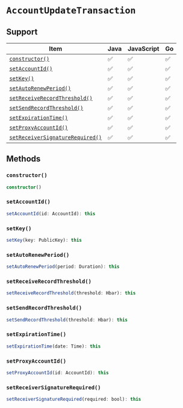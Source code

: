 # `AccountUpdateTransaction`

## Support

| Item | Java | JavaScript | Go
| - | - | - | - |
| [`constructor()`](#new) | ✅ | ✅ | ✅
| [`setAccountId()`](#setAccountId) | ✅ | ✅ | ✅
| [`setKey()`](#setKey) | ✅ | ✅ | ✅
| [`setAutoRenewPeriod()`](#setAutoRenewPeriod) | ✅ | ✅ | ✅
| [`setReceiveRecordThreshold()`](#setReceiveRecordThreshold) | ✅ | ✅ | ✅
| [`setSendRecordThreshold()`](#setSendRecordThreshold) | ✅ | ✅ | ✅
| [`setExpirationTime()`](#setExpirationTime) | ✅ | ✅ | ✅
| [`setProxyAccountId()`](#setProxyAccountId) | ✅ | ✅ | ✅
| [`setReceiverSignatureRequired()`](#setReceiverSignatureRequired) | ✅ | ✅ | ✅

## Methods

### `constructor()`

```typescript
constructor()
```

### `setAccountId()`

```typescript
setAccountId(id: AccountId): this
```

### `setKey()`

```typescript
setKey(key: PublicKey): this
```

### `setAutoRenewPeriod()`

```typescript
setAutoRenewPeriod(period: Duration): this
```

### `setReceiveRecordThreshold()`

```typescript
setReceiveRecordThreshold(threshold: Hbar): this
```

### `setSendRecordThreshold()`

```typescript
setSendRecordThreshold(threshold: Hbar): this
```

### `setExpirationTime()`

```typescript
setExpirationTime(date: Time): this
```

### `setProxyAccountId()`

```typescript
setProxyAccountId(id: AccountId): this
```

### `setReceiverSignatureRequired()`

```typescript
setReceiverSignatureRequired(required: bool): this
```
